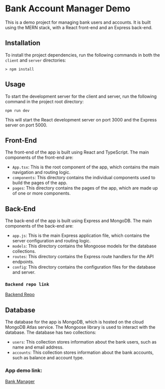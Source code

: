 # Bank Account Manager Demo

This is a demo project for managing bank users and accounts. It is built using the MERN stack, with a React front-end and an Express back-end.

## Installation

To install the project dependencies, run the following commands in both the `client` and `server` directories:

```
> npm install
```


## Usage

To start the development server for the client and server, run the following command in the project root directory:

```
npm run dev
```


This will start the React development server on port 3000 and the Express server on port 5000.

## Front-End

The front-end of the app is built using React and TypeScript. The main components of the front-end are:

- `App.tsx`: This is the root component of the app, which contains the main navigation and routing logic.
- `components`: This directory contains the individual components used to build the pages of the app.
- `pages`: This directory contains the pages of the app, which are made up of one or more components.

## Back-End

The back-end of the app is built using Express and MongoDB. The main components of the back-end are:

- `app.js`: This is the main Express application file, which contains the server configuration and routing logic.
- `models`: This directory contains the Mongoose models for the database collections.
- `routes`: This directory contains the Express route handlers for the API endpoints.
- `config`: This directory contains the configuration files for the database and server.

### `Backend repo link`
[Backend Repo](https://github.com/eladjmc/bank-backend-express)

## Database

The database for the app is MongoDB, which is hosted on the cloud MongoDB Atlas service. The Mongoose library is used to interact with the database. The database has two collections:

- `users`: This collection stores information about the bank users, such as name and email address.
- `accounts`: This collection stores information about the bank accounts, such as balance and account type.

### App demo link:

[Bank Manager](https://elad-bank-fullstack.netlify.app/)



